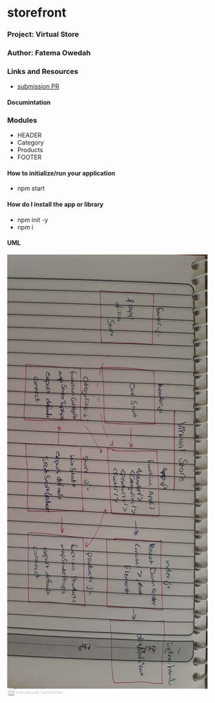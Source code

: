 # storefront
### Project:  Virtual Store
### Author: Fatema Owedah

### Links and Resources

- [submission PR](https://github.com/401-advanced-javascript-fatemaOwedah/storefront/pull/2)


#### Documintation

### Modules
- HEADER
- Category
- Products
- FOOTER


#### How to initialize/run your application 
- npm start


#### How do I install the app or library
- npm init -y 
- npm i 



#### UML
![UML](/assets/lab36.jpeg)